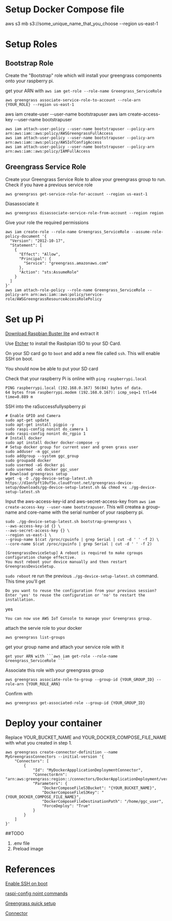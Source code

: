 # Setup Docker Compose file
aws s3 mb s3://some_unique_name_that_you_choose --region us-east-1

# Setup Roles
## Bootstrap Role
Create the "Bootstrap" role which will install your greengrass components onto your raspberry pi.


get your ARN with ```aws iam get-role --role-name Greengrass_ServiceRole ```
```
aws greengrass associate-service-role-to-account --role-arn {YOUR_ROLE} --region us-east-1
```
aws iam create-user --user-name bootstrapuser
aws iam create-access-key --user-name bootstrapuser

```
aws iam attach-user-policy --user-name bootstrapuser --policy-arn arn:aws:iam::aws:policy/AWSGreengrassFullAccess
aws iam attach-user-policy --user-name bootstrapuser --policy-arn arn:aws:iam::aws:policy/AWSIoTConfigAccess
aws iam attach-user-policy --user-name bootstrapuser --policy-arn arn:aws:iam::aws:policy/IAMFullAccess
```

## Greengrass Service Role
Create your Greengrass Service Role to allow your greengrass group to run.
Check if you have a previous service role
```
aws greengrass get-service-role-for-account --region us-east-1
```
Diasassociate it
```
aws greengrass disassociate-service-role-from-account --region region
```
Give your role the required permissions
```
aws iam create-role --role-name Greengrass_ServiceRole --assume-role-policy-document '{
  "Version": "2012-10-17",
  "Statement": [
    {
      "Effect": "Allow",
      "Principal": {
        "Service": "greengrass.amazonaws.com"
      },
      "Action": "sts:AssumeRole"
    }
  ]
}'
aws iam attach-role-policy --role-name Greengrass_ServiceRole --policy-arn arn:aws:iam::aws:policy/service-role/AWSGreengrassResourceAccessRolePolicy
```




# Set up Pi
[Download Raspbian Buster lite](https://downloads.raspberrypi.org/raspbian_lite_latest) and extract it

Use [Etcher](https://www.balena.io/etcher/) to install the Rasbpian ISO to your SD Card.

On your SD card go to ```boot``` and add a new file called ```ssh```. This will enable SSH on boot.


You should now be able to put your SD card 

Check that your raspberry Pi is online with ```ping raspberrypi.local```
```
PING raspberrypi.local (192.168.0.167) 56(84) bytes of data.
64 bytes from raspberrypi.modem (192.168.0.167): icmp_seq=1 ttl=64 time=0.889 m
```

SSH into the raSuccessfullyspberry pi

```
# Enable GPIO and Camera
sudo apt-get update
sudo apt-get install pigpio -y
sudo raspi-config nonint do_camera 1
sudo raspi-config nonint do_rgpio 1
# Install docker
sudo apt install docker docker-compose -y
# Setup docker group for current user and green grass user
sudo adduser -m ggc_user
sudo addgroup --system ggc_group
sudo groupadd docker
sudo usermod -aG docker pi
sudo usermod -aG docker ggc_user
# Download greengrass setup
wget -q -O ./gg-device-setup-latest.sh https://d1onfpft10uf5o.cloudfront.net/greengrass-device-setup/downloads/gg-device-setup-latest.sh && chmod +x ./gg-device-setup-latest.sh
```

Input the aws-access-key-id and aws-secret-access-key from ```aws iam create-access-key --user-name bootstrapuser```. This will createa a group-name and core-name with the serial number of your raspberry pi.
```
sudo ./gg-device-setup-latest.sh bootstrap-greengrass \
--aws-access-key-id {} \
--aws-secret-access-key {} \
--region us-east-1 \
--group-name $(cat /proc/cpuinfo | grep Serial | cut -d ' ' -f 2) \
--core-name $(cat /proc/cpuinfo | grep Serial | cut -d ' ' -f 2)

```

```
[GreengrassDeviceSetup] A reboot is required to make cgroups configuration change effective.
You must reboot your device manually and then restart GreengrassDeviceSetup.
```

```sudo reboot```
re run the previous ```./gg-device-setup-latest.sh``` command. This time you'll get
```
Do you want to reuse the configuration from your previous session? Enter 'yes' to reuse the configuration or 'no' to restart the installation.
```
yes

```
You can now use AWS IoT Console to manage your Greengrass group.

```

attach the servie role to your docker

```
aws greengrass list-groups
```
get your group name and attach your service role with it
```
get your ARN with ```aws iam get-role --role-name Greengrass_ServiceRole ```
```
Associate this role with your greengrass group
```
aws greengrass associate-role-to-group --group-id {YOUR_GROUP_ID} --role-arn {YOUR_ROLE_ARN}
```
Confirm with
```
aws greengrass get-associated-role --group-id {YOUR_GROUP_ID}
```

# Deploy your container
Replace YOUR_BUCKET_NAME and YOUR_DOCKER_COMPOSE_FILE_NAME with what you created in step 1.
```
aws greengrass create-connector-definition --name MyGreengrassConnectors --initial-version '{
    "Connectors": [
        {
            "Id": "MyDockerAppplicationDeploymentConnector",
            "ConnectorArn": "arn:aws:greengrass:region::/connectors/DockerApplicationDeployment/versions/2",
            "Parameters": {
                "DockerComposeFileS3Bucket": "{YOUR_BUCKET_NAME}",
                "DockerComposeFileS3Key": "{YOUR_DOCKER_COMPOSE_FILE_NAME}",
                "DockerComposeFileDestinationPath": "/home/ggc_user",
                "ForceDeploy": "True"
            }
        }
    ]
}'
```

##TODO
1. .env file
2. Preload image


# References
[Enable SSH on boot](https://www.raspberrypi.org/forums/viewtopic.php?t=129727)

[raspi-config noint commands](https://github.com/l10n-tw/rc_gui/blob/master/src/rc_gui.c#L50-L100)

[Greengrass quick setup](https://docs.aws.amazon.com/greengrass/latest/developerguide/quick-start.html)

[Connector](https://docs.aws.amazon.com/greengrass/latest/developerguide/docker-app-connector.html)
